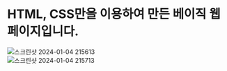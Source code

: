 # HTML, CSS만을 이용하여 만든 베이직 웹 페이지입니다.

![스크린샷 2024-01-04 215613](https://github.com/Nyoungsun/Basic_web_page/assets/121652746/d55aa89e-322c-4209-bc1a-41ae4a631b0e)
<br>
![스크린샷 2024-01-04 215713](https://github.com/Nyoungsun/Basic_web_page/assets/121652746/b558e1b2-e2d3-415e-9e09-810de3eed7c6)
